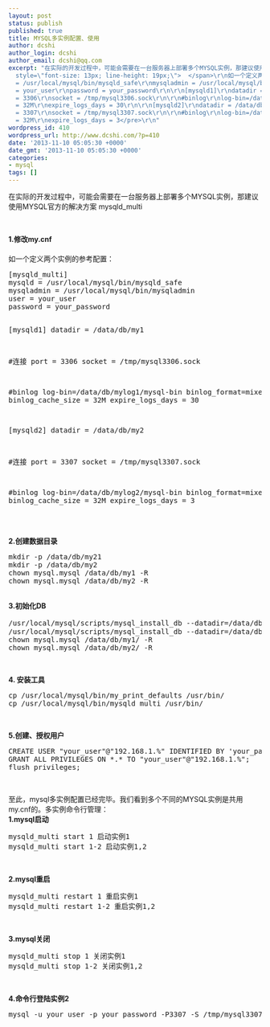 ```yaml
---
layout: post
status: publish
published: true
title: MYSQL多实例配置、使用
author: dcshi
author_login: dcshi
author_email: dcshi@qq.com
excerpt: "在实际的开发过程中，可能会需要在一台服务器上部署多个MYSQL实例，那建议使用MYSQL官方的解决方案 mysqld_multi\r\n\r\n&nbsp;\r\n\r\n<strong>1.修改my.cnf</strong>\r\n<span
  style=\"font-size: 13px; line-height: 19px;\">  </span>\r\n如一个定义两个实例的参考配置：\r\n<pre>[mysqld_multi]\r\nmysqld
  = /usr/local/mysql/bin/mysqld_safe\r\nmysqladmin = /usr/local/mysql/bin/mysqladmin\r\nuser
  = your_user\r\npassword = your_password\r\n\r\n[mysqld1]\r\ndatadir = /data/db/my1\r\n\r\n#连接\r\nport
  = 3306\r\nsocket = /tmp/mysql3306.sock\r\n\r\n#binlog\r\nlog-bin=/data/db/mylog1/mysql-bin\r\nbinlog_format=mixed\r\nbinlog_cache_size
  = 32M\r\nexpire_logs_days = 30\r\n\r\n[mysqld2]\r\ndatadir = /data/db/my2\r\n\r\n#连接\r\nport
  = 3307\r\nsocket = /tmp/mysql3307.sock\r\n\r\n#binlog\r\nlog-bin=/data/db/mylog2/mysql-bin\r\nbinlog_format=mixed\r\nbinlog_cache_size
  = 32M\r\nexpire_logs_days = 3</pre>\r\n"
wordpress_id: 410
wordpress_url: http://www.dcshi.com/?p=410
date: '2013-11-10 05:05:30 +0000'
date_gmt: '2013-11-10 05:05:30 +0000'
categories:
- mysql
tags: []
---
```

<p>在实际的开发过程中，可能会需要在一台服务器上部署多个MYSQL实例，那建议使用MYSQL官方的解决方案 mysqld_multi</p>
<p>&nbsp;</p>
<p><strong>1.修改my.cnf</strong><br />
<span style="font-size: 13px; line-height: 19px;">  </span><br />
如一个定义两个实例的参考配置：</p>
<pre>[mysqld_multi]
mysqld = /usr/local/mysql/bin/mysqld_safe
mysqladmin = /usr/local/mysql/bin/mysqladmin
user = your_user
password = your_password

[mysqld1]
datadir = /data/db/my1

#连接
port = 3306
socket = /tmp/mysql3306.sock

#binlog
log-bin=/data/db/mylog1/mysql-bin
binlog_format=mixed
binlog_cache_size = 32M
expire_logs_days = 30

[mysqld2]
datadir = /data/db/my2

#连接
port = 3307
socket = /tmp/mysql3307.sock

#binlog
log-bin=/data/db/mylog2/mysql-bin
binlog_format=mixed
binlog_cache_size = 32M
expire_logs_days = 3</pre>
<p><a id="more"></a><a id="more-410"></a><br />
&nbsp;<br />
<strong>2.创建数据目录</strong></p>
<pre>mkdir -p /data/db/my21
mkdir -p /data/db/my2
chown mysql.mysql /data/db/my1 -R
chown mysql.mysql /data/db/my2 -R</pre>
<p>&nbsp;<br />
<strong>3.初始化DB</strong></p>
<pre>/usr/local/mysql/scripts/mysql_install_db --datadir=/data/db/my1/ -uroot (mysql_install_db也是MYSQL官方自带工具)
/usr/local/mysql/scripts/mysql_install_db --datadir=/data/db/my2/ -uroot
chown mysql.mysql /data/db/my1/ -R
chown mysql.mysql /data/db/my2/ -R</pre>
<p>&nbsp;</p>
<p><strong>4. 安装工具</strong></p>
<pre>cp /usr/local/mysql/bin/my_print_defaults /usr/bin/
cp /usr/local/mysql/bin/mysqld_multi /usr/bin/</pre>
<p>&nbsp;</p>
<p><strong>5.创建、授权用户</strong></p>
<pre>CREATE USER "your_user"@"192.168.1.%" IDENTIFIED BY 'your_password';
GRANT ALL PRIVILEGES ON *.* TO "your_user"@"192.168.1.%";
flush privileges;</pre>
<p>&nbsp;</p>
<p>至此，mysql多实例配置已经完毕。我们看到多个不同的MYSQL实例是共用my.cnf的。多实例命令行管理：<br />
<strong>1.mysql启动</strong></p>
<pre>mysqld_multi start 1 启动实例1
mysqld_multi start 1-2 启动实例1,2</pre>
<p>&nbsp;</p>
<p><strong>2.mysql重启</strong></p>
<pre>mysqld_multi restart 1 重启实例1
mysqld_multi restart 1-2 重启实例1,2</pre>
<p>&nbsp;</p>
<p><strong>3.mysql关闭</strong></p>
<pre>mysqld_multi stop 1 关闭实例1
mysqld_multi stop 1-2 关闭实例1,2</pre>
<p>&nbsp;</p>
<p><strong>4.命令行登陆实例2</strong></p>
<pre>mysql -u your_user -p your_password -P3307 -S /tmp/mysql3307.sock</pre>
